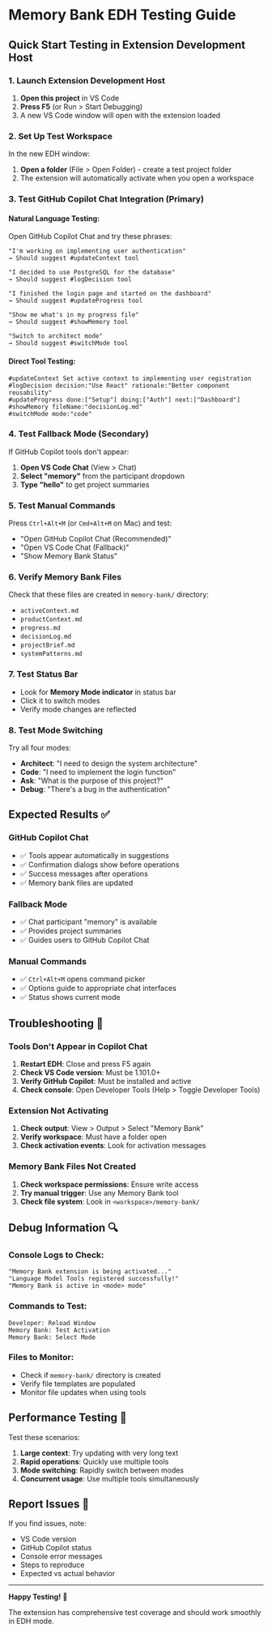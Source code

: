 # Memory Bank EDH Testing Guide

## Quick Start Testing in Extension Development Host

### 1. Launch Extension Development Host
1. **Open this project** in VS Code
2. **Press F5** (or Run > Start Debugging)
3. A new VS Code window will open with the extension loaded

### 2. Set Up Test Workspace
In the new EDH window:
1. **Open a folder** (File > Open Folder) - create a test project folder
2. The extension will automatically activate when you open a workspace

### 3. Test GitHub Copilot Chat Integration (Primary)

#### Natural Language Testing:
Open GitHub Copilot Chat and try these phrases:

```
"I'm working on implementing user authentication"
→ Should suggest #updateContext tool

"I decided to use PostgreSQL for the database" 
→ Should suggest #logDecision tool

"I finished the login page and started on the dashboard"
→ Should suggest #updateProgress tool

"Show me what's in my progress file"
→ Should suggest #showMemory tool

"Switch to architect mode"
→ Should suggest #switchMode tool
```

#### Direct Tool Testing:
```
#updateContext Set active context to implementing user registration
#logDecision decision:"Use React" rationale:"Better component reusability"
#updateProgress done:["Setup"] doing:["Auth"] next:["Dashboard"]
#showMemory fileName:"decisionLog.md"
#switchMode mode:"code"
```

### 4. Test Fallback Mode (Secondary)

If GitHub Copilot tools don't appear:
1. **Open VS Code Chat** (View > Chat)
2. **Select "memory"** from the participant dropdown
3. **Type "hello"** to get project summaries

### 5. Test Manual Commands
Press `Ctrl+Alt+M` (or `Cmd+Alt+M` on Mac) and test:
- "Open GitHub Copilot Chat (Recommended)"
- "Open VS Code Chat (Fallback)" 
- "Show Memory Bank Status"

### 6. Verify Memory Bank Files
Check that these files are created in `memory-bank/` directory:
- `activeContext.md`
- `productContext.md`
- `progress.md`
- `decisionLog.md`
- `projectBrief.md`
- `systemPatterns.md`

### 7. Test Status Bar
- Look for **Memory Mode indicator** in status bar
- Click it to switch modes
- Verify mode changes are reflected

### 8. Test Mode Switching
Try all four modes:
- **Architect**: "I need to design the system architecture"
- **Code**: "I need to implement the login function"
- **Ask**: "What is the purpose of this project?"
- **Debug**: "There's a bug in the authentication"

## Expected Results ✅

### GitHub Copilot Chat
- ✅ Tools appear automatically in suggestions
- ✅ Confirmation dialogs show before operations
- ✅ Success messages after operations
- ✅ Memory bank files are updated

### Fallback Mode
- ✅ Chat participant "memory" is available
- ✅ Provides project summaries
- ✅ Guides users to GitHub Copilot Chat

### Manual Commands
- ✅ `Ctrl+Alt+M` opens command picker
- ✅ Options guide to appropriate chat interfaces
- ✅ Status shows current mode

## Troubleshooting 🔧

### Tools Don't Appear in Copilot Chat
1. **Restart EDH**: Close and press F5 again
2. **Check VS Code version**: Must be 1.101.0+
3. **Verify GitHub Copilot**: Must be installed and active
4. **Check console**: Open Developer Tools (Help > Toggle Developer Tools)

### Extension Not Activating
1. **Check output**: View > Output > Select "Memory Bank"
2. **Verify workspace**: Must have a folder open
3. **Check activation events**: Look for activation messages

### Memory Bank Files Not Created
1. **Check workspace permissions**: Ensure write access
2. **Try manual trigger**: Use any Memory Bank tool
3. **Check file system**: Look in `<workspace>/memory-bank/`

## Debug Information 🔍

### Console Logs to Check:
```
"Memory Bank extension is being activated..."
"Language Model Tools registered successfully!"
"Memory Bank is active in <mode> mode"
```

### Commands to Test:
```
Developer: Reload Window
Memory Bank: Test Activation
Memory Bank: Select Mode
```

### Files to Monitor:
- Check if `memory-bank/` directory is created
- Verify file templates are populated
- Monitor file updates when using tools

## Performance Testing 🚀

Test these scenarios:
1. **Large context**: Try updating with very long text
2. **Rapid operations**: Quickly use multiple tools
3. **Mode switching**: Rapidly switch between modes
4. **Concurrent usage**: Use multiple tools simultaneously

## Report Issues 📝

If you find issues, note:
- VS Code version
- GitHub Copilot status
- Console error messages
- Steps to reproduce
- Expected vs actual behavior

---

**Happy Testing!** 🎉

The extension has comprehensive test coverage and should work smoothly in EDH mode.
